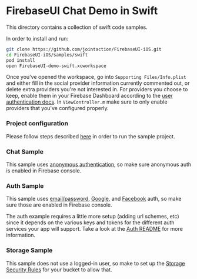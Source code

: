 FirebaseUI Chat Demo in Swift
=============================

This directory contains a collection of swift code samples.

In order to install and run:
``` bash
git clone https://github.com/jointaction/FirebaseUI-iOS.git
cd FirebaseUI-iOS/samples/swift
pod install
open FirebaseUI-demo-swift.xcworkspace
```
Once you've opened the workspace, go into `Supporting Files/Info.plist` and either fill in the social provider information currently commented out, or delete extra providers you're not interested in. For providers you choose to keep, enable them in your Firebase Dashboard according to the [user authentication docs](https://www.firebase.com/docs/ios/guide/user-auth.html). In `ViewController.m` make sure to only enable providers that you've configured properly.

### Project configuration

Please follow steps described [here](https://github.com/jointaction/FirebaseUI-iOS#mandatory-sample-project-configuration) in order to run the sample project.

### Chat Sample

This sample uses [anonymous authentication](https://firebase.google.com/docs/auth/ios/anonymous-auth),
so make sure anonymous auth is enabled in Firebase console.

### Auth Sample

This sample uses [email/password](https://firebase.google.com/docs/auth/ios/password-auth),
[Google](https://firebase.google.com/docs/auth/ios/google-signin),
and [Facebook](https://firebase.google.com/docs/auth/ios/facebook-login)
auth, so make sure those are enabled in Firebase console.

The auth example requires a little more setup (adding url schemes, etc)
since it depends on the various keys and tokens for the different auth
services your app will support. Take a look at the [Auth README](../../FirebaseAuthUI/README.md)
for more information.

### Storage Sample

This sample does not use a logged-in user, so make to set up the [Storage Security Rules](https://firebase.google.com/docs/storage/security/start#sample-rules)
for your bucket to allow that.
